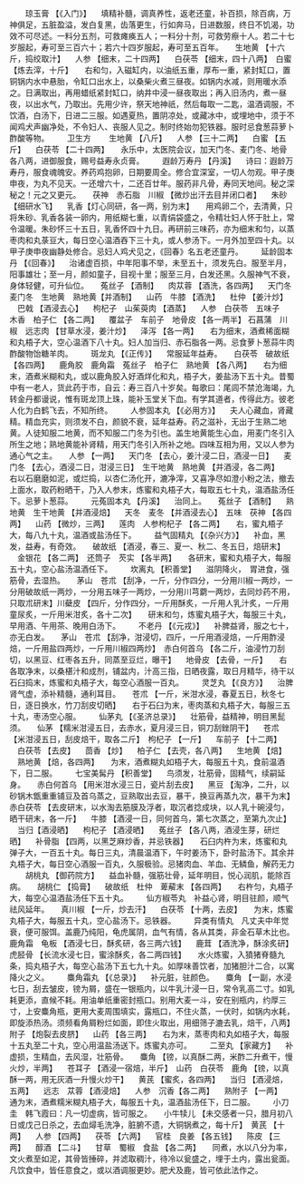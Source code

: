 <!-- { "loadSidebar": true } -->
　　琼玉膏 【《入门》】 　填精补髓，调真养性，返老还童，补百损，除百病，万神俱足，五脏盈溢，发白复黑，齿落更生，行如奔马，日进数服，终日不饥渴，功效不可尽述。一料分五剂，可救瘫痪五人；一料分十剂，可救劳瘵十人。若二十七岁服起，寿可至三百六十；若六十四岁服起，寿可至五百年。　　生地黄 【十六斤，捣绞取汁】 　人参 【细末，二十四两】 　白茯苓 【细末，四十八两】　白蜜 【炼去滓，十斤】　　右和匀，入磁缸内，以油纸五重，厚布一重，紧封缸口，置铜锅内水中悬胎，令缸口出水上，以桑柴火煮三昼夜。如锅内水减，则用暖水添之。日满取出，再用蜡纸紧封缸口，纳井中浸一昼夜取出；再入旧汤内，煮一昼夜，以出水气，乃取出。先用少许，祭天地神祇，然后每取一二匙，温酒调服，不饮酒，白汤下，日进二三服。如遇夏热，置阴凉处，或藏冰中，或埋地中，须于不闻鸡犬声幽净处，不令妇人、丧服人见之。制时终始勿犯铁器。服时忌食葱蒜萝卜酢酸等物。
　　卫生方
　　生地黄 【八斤】 　人参 【三十二两】 　白蜜 【五斤】 　白茯苓 【二十四两】　　永乐中，太医院会议，加天门冬、麦门冬、地骨各八两，进御服食，赐号益寿永贞膏。
　　遐龄万寿丹 【丹溪】 　诗曰：遐龄万寿丹，服食魂魄安。养药鸡抱卵，日期要周全。修合宜深室，一切人勿观。甲子庚申夜，为丸不见天。一还增六十，二还百廿年。服药非凡骨，寿同天地间。秘之深秘之！元之又更元。　　茯神　赤石脂　川椒 【微炒出汗去目并闭口者】 　朱砂 【细研水飞】 　乳香【灯心同研，各一两，别为末】　　用鸡卵二个，去清黄，只将朱砂、乳香各装一卵内，用纸糊七重，以青绢袋盛之，令精壮妇人怀于肚上，常令温暖。朱砂怀三十五日，乳香怀四十九日。再研前三味药，亦为细末和匀，以蒸枣肉和丸菉豆大，每日空心温酒吞下三十丸，或人参汤下。一月外加至四十丸。以甲子庚申夜幽静处修合。忌妇人鸡犬见之，《回春》名五老还童丹。
　　延龄固本丹 【《回春》】 　治诸虚百损，中年阳事不举，未至五十，须发先白。服至半月，阳事雄壮；至一月，颜如童子，目视十里；服至三月，白发还黑。久服神气不衰，身体轻健，可升仙位。　　菟丝子 【酒制】 　肉苁蓉 【酒洗，各四两】 　天门冬　麦门冬　生地黄　熟地黄【并酒制】 　山药　牛膝 【酒洗】 　杜仲 【姜汁炒】 　巴戟 【酒浸去心】 　枸杞子　山茱萸肉 【酒蒸】 　人参　白茯苓　五味子　木香　柏子仁 【各二两】 　覆盆子　车前子　地骨皮 【各一两半】 石菖蒲　川椒　远志肉 【甘草水浸，姜汁炒】 　泽泻 【各一两】　　右为细末，酒煮稀面糊和丸梧子大，空心温酒下八十丸。妇人加当归、赤石脂各一两。忌食萝卜葱蒜牛肉酢酸物饴糖羊肉。
　　斑龙丸 【《正传》】 　常服延年益寿。　　白茯苓　破故纸 【各四两】 　鹿角胶　鹿角霜　菟丝子　柏子仁　熟地黄 【各八两】　　右为细末，酒煮米糊和丸，或以鹿角胶入好酒烊化和丸，梧子大，姜盐汤下五十丸。昔蜀中有一老人，货此药于市，自云：寿三百八十岁矣。每歌曰：尾闾不禁沧海竭，九转金丹都谩说，惟有斑龙顶上珠，能补玉堂关下血。有学其道者，传得此方。彼老人化为白鹤飞去，不知所终。
　　人参固本丸 【《必用方》】 　夫人心藏血，肾藏精。精血充实，则须发不白，颜貌不衰，延年益寿。药之滋补，无出于生熟二地黄。人徒知服二地黄，而不知服二门冬为引也。盖生地黄能生心血，用麦门冬引入所生之地；熟地黄能补肾精，用天门冬引入所补之地。四味互相为用，又以人参为通心气之主。　　人参 【一两】 　天门冬 【去心，姜汁浸二日，酒浸一日】 　麦门冬 【去心，酒浸二日，泔浸三日】　生干地黄　熟地黄 【并酒浸，各二两】　　右以石磨磨如泥，或烂捣，以杏仁汤化开，漉净滓，又喜净尽如澄小粉之法，撤去上面水，取药粉晒干，乃入人参末，炼蜜和丸梧子大，每取五七十丸，温酒盐汤任下。忌萝卜葱蒜。
　　元菟固本丸 【丹溪】 　治同上。　　菟丝子 【酒制】 　熟地黄　生干地黄 【并酒浸焙】 　天冬　麦冬 【并酒浸去心】　五味　茯神 【各四两】 　山药 【微炒，三两】 　莲肉　人参枸杞子 【各二两】　　右，蜜丸梧子大，每八九十丸，温酒或盐汤任下。
　　益气固精丸 【《杂兴方》】 　补血，黑发，益寿，有奇效。　　破故纸 【酒浸，春三、夏一、秋二、冬五日，焙研末】 　金银花 【各二两】　还筒子　芡实 【各半两】　　各研末，蜜和丸梧子大，每服五十丸，空心盐汤温酒任下。
　　坎离丸 【积善堂】 　滋阴降火，　胃进食，强筋骨，去湿热。　　茅山　苍朮 【刮净，一斤，分作四分，一分用川椒一两炒，一分用破故纸一两炒，一分用五味子一两炒，一分用川芎藭一两炒，去同炒药不用，只取朮研末】川蘗皮 【四斤，分作四分，一斤用酥炙，一斤用人乳汁炙，一斤用童尿炙，一斤用米泔炙，各十二次】　　研末和匀，炼蜜丸梧子大，每服三十丸，早用酒、午用茶、晚用白汤下。
　　不老丹 【《元戎》】 　补脾益肾，服之七十，亦无白发。　　茅山　苍朮 【刮净，泔浸切，四斤，一斤用酒浸焙，一斤用酢浸焙，一斤用盐四两炒，一斤用川椒四两炒】　赤白何首乌 【各二斤，油浸竹刀刮切，以黑豆、红枣各五升，同蒸至豆烂，曝干】 　地骨皮 【去骨，一斤】　　右各取净末，以桑椹汁和成剂，铺盆内，汁高三指，日晒夜露，取日月精华，待干以石臼捣末，炼蜜和丸梧子大，每空心酒服一百丸。
　　灵芝丸 【《良方》】 　治脾肾气虚，添补精髓，通利耳目。　　苍朮 【一斤，米泔水浸，春夏五日，秋冬七日，逐日换水，竹刀刮皮切晒】　　右于石臼为末，枣肉蒸和丸梧子大，每服三五十丸，枣汤空心服。
　　仙茅丸 【《圣济总录》】 　壮筋骨，益精神，明目黑髭须。　　仙茅 【糯米泔浸五日，去赤水，夏月浸三日，铜刀刮銼阴干】 　苍朮 【米泔浸五日，刮皮焙干，取各二斤】　枸杞子 【一斤】 　车前子 【十二两】 　白茯苓 【去皮】 　茴香 【炒】 　柏子仁 【去壳，各八两】 　生地黄 【焙】 　熟地黄 【焙，各四两】　　为末，酒煮糊丸如梧子大，每服五十丸，食前温酒下，日二服。
　　七宝美髯丹 【积善堂】 　鸟须发，壮筋骨，固精气，续嗣延身。　　赤白何首乌 【用米泔水浸三日，瓷片刮去皮】 　黑豆 【淘净，二升，以砂锅木甑重重铺豆及首乌蒸之，豆熟取出去豆，暴干，换豆再蒸九次，暴干为末】　赤白茯苓 【去皮研末，以水淘去筋膜及浮者，取沉者捻成块，以人乳十碗浸匀，晒干研末，各一斤】 　牛膝 【酒浸一日，同何首乌，第七次蒸之，至第九次止】 　当归【酒浸晒】 　枸杞子 【酒浸晒】 　菟丝子 【各八两，酒浸生芽，研烂晒】 　补骨脂 【四两，以黑芝麻炒香，并忌铁器】　　石臼内杵为末，炼蜜和丸弹子大，一百五十丸。每日三丸，清晨温酒下，午时姜汤下，卧时盐汤下。其余并丸梧子大，每日空心酒服一百丸，久服极验。忌猪肉血、羊血、无鳞鱼，解药无力
　　胡桃丸 【御药院方】 　益血补髓，强筋壮骨，延年明目，悦心润肌，能除百病。　　胡桃仁 【捣膏】 　破故纸　杜仲　萆薢末 【各四两】　　右杵匀，丸梧子大，每空心温酒盐汤任下五十丸。
　　仙方椒苓丸　补益心肾，明目驻颜，顺气祛风延年。　　真川椒 【一斤，炒去汗】 　白茯苓 【十两，去皮】　　为末，炼蜜丸梧子大，每服五十丸，空心盐汤下。忌铁器。
　　异类有情丸　凡丈夫中年觉衰，便可服饵。盖鹿乃纯阳，龟虎属阴，血气有情，各从其类，非金石草木比也。　　鹿角霜　龟板 【酒浸七日，酥炙研，各三两六钱】 　鹿茸 【酒洗净，酥涂炙研】　虎胫骨 【长流水浸七日，蜜涂酥炙，各二两四钱】　　水火炼蜜，入獖猪脊髓九条，捣丸梧子大，每空心盐汤下五七九十丸。如厚味善饮者，加猪胆汁二合，以寓降火之义。
　　麋角霜丸 【《总录》】 　补元脏，驻颜色。　　麋角 【一副，水浸七日，刮去皱皮，镑为屑，盛在一银瓶内，以牛乳汁浸一日，常令乳高二寸。如乳耗更添，直候不耗。用油单纸重密封瓶口。别用大麦一斗，安在别瓶内，约厚三寸，上安麋角瓶，更用大麦周围填实，露瓶口，不住火蒸，一伏时，如锅内水耗，即旋添热汤。须频看角屑粉烂如面，即住火取出，用细筛子漉去乳，焙干，八两】　附子 【炮裂去皮脐】 　山药 【各三两】　　右为末，蒸枣肉和丸如梧子大，每服十五丸至二十丸，空心用温盐汤送下。炼蜜丸亦可。
　　二至丸 【家藏方】 　补虚损，生精血，去风湿，壮筋骨。　　麋角 【镑，以真酥二两，米酢二升煮干，慢火炒，半两】 　苍耳子 【酒浸一宿焙，半斤】　山药　白茯苓　鹿角 【镑，以真酥一两，用无灰酒一升慢火炒干】 　黄芪 【蜜炙，各四两】 　当归 【酒浸焙，五两】 　远志　苁蓉 【酒浸焙】 　人参　沉香【各二两】 　熟附子 【一两】　　通为末，酒煮糯米糊丸梧子大，每服五十丸，温酒盐汤任下，日二服。
　　小刀圭　韩飞霞曰：凡一切虚病，皆可服之。　　小牛犊儿 【未交感者一只，腊月初八日或戊己日杀之，去血燖毛洗净，脏腑不遗，大铜锅煮之，每十斤】　黄芪 【十两】 　人参 【四两】 　茯苓 【六两】 　官桂　良姜 【各五钱】 　陈皮 【三两】 　醇酒 【二斗】 　甘草　蜀椒　食盐 【各二两】　　同煮，水以八分为率，文火煮至如泥，其骨皆捶碎，并滤取稠汁，待冷以瓮盛之，埋于土内，露出瓮面。凡饮食中，皆任意食之，或以酒调服更妙。肥犬及鹿，皆可依此法作之。
